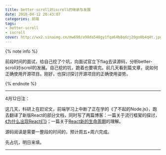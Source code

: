 ```yaml
---
title: better-scroll对iscroll的继承与发展
date: 2018-04-12 20:43:07
categories: 前端
tags:
- better-scroll
- iscroll
cover: http://wx2.sinaimg.cn/mw690/a98da548gy1fqa64b8qdzj20go0b4q4t.jpg
---
```


{% note info %}

前段时间的面试，给自己挖了个坑，向面试官立下flag去读源码，分析better-scroll对iscroll的发展。自己挖的坑，跪着也要填完。前几天看到篇文章，说如何正确使用开源项目。刚好，也探讨探讨开源项目的正确使用姿势。

{% endnote %}

***

4月12日注：

这几天，科研上在赶论文，前端学习上中断了正在学的《了不起的Node.js》，跑去翻译了新版React的部分文档，同时写了两篇博客：一篇关于流行框架的探讨，[《为什么出现React们》](http://alberts.top/2018/04/10/why-is-js-framework/)；一篇关于[React新的生命周期](http://alberts.top/2018/04/12/new-react-lifecycle/)的理解。

源码阅读是需要一整段的时间的，预计周五+周六完成。

先占坑，明日来填。

***
